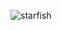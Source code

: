 ![starfish](https://github.com/RVCC-IDMX/my-bot-Sikholiwe132/assets/113280617/fb27676e-000f-4f3f-bcc2-da172257c480)
